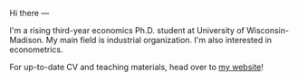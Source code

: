 Hi there —

I'm a rising third-year economics Ph.D. student at University of Wisconsin-Madison. My main field is industrial organization. I'm also interested in econometrics. 

For up-to-date CV and teaching materials, head over to [my website](https://scaotravis.github.io)!
